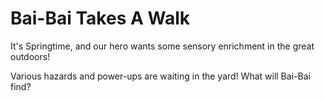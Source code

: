 # Bai-Bai Takes A Walk

It's Springtime, and our hero wants some sensory enrichment in the great outdoors!

Various hazards and power-ups are waiting in the yard!  What will Bai-Bai find?

